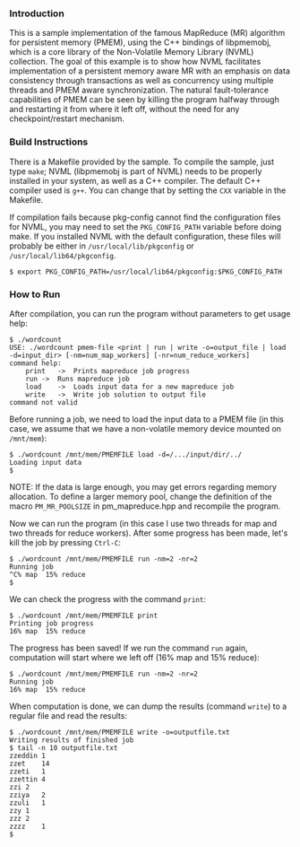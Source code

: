 ### Introduction

This is a sample implementation of the famous MapReduce (MR) algorithm for
persistent memory (PMEM), using the C++ bindings of libpmemobj, which is a core
library of the Non-Volatile Memory Library (NVML) collection. The goal of this
example is to show how NVML facilitates implementation of a persistent memory
aware MR with an emphasis on data consistency through transactions as well as
concurrency using multiple threads and PMEM aware synchronization. The natural
fault-tolerance capabilities of PMEM can be seen by killing the program halfway
through and restarting it from where it left off, without the need for any
checkpoint/restart mechanism.

### Build Instructions

There is a Makefile provided by the sample. To compile the sample, just type
`make`; NVML (libpmemobj is part of NVML) needs to be properly installed in
your system, as well as a C++ compiler. The default C++ compiler used is `g++`.
You can change that by setting the `CXX` variable in the Makefile.

If compilation fails because pkg-config cannot find the configuration files
for NVML, you may need to set the `PKG_CONFIG_PATH` variable before doing make.
If you installed NVML with the default configuration, these files will probably
be either in `/usr/local/lib/pkgconfig` or `/usr/local/lib64/pkgconfig`.

<!-- -->

	$ export PKG_CONFIG_PATH=/usr/local/lib64/pkgconfig:$PKG_CONFIG_PATH

### How to Run

After compilation, you can run the program without parameters to get usage help:

<!-- -->

	$ ./wordcount
	USE: ./wordcount pmem-file <print | run | write -o=output_file | load -d=input_dir> [-nm=num_map_workers] [-nr=num_reduce_workers]
	command help:
		print	->	Prints mapreduce job progress
		run	->	Runs mapreduce job
		load	->	Loads input data for a new mapreduce job
		write	->	Write job solution to output file
	command not valid

Before running a job, we need to load the input data to a PMEM file (in this
case, we assume that we have a non-volatile memory device mounted on
`/mnt/mem`):

<!-- -->

	$ ./wordcount /mnt/mem/PMEMFILE load -d=/.../input/dir/../
	Loading input data
	$

NOTE: If the data is large enough, you may get errors regarding memory allocation.
To define a larger memory pool, change the definition of the macro 
`PM_MR_POOLSIZE` in pm\_mapreduce.hpp and recompile the program.

Now we can run the program (in this case I use two threads for map and two
threads for reduce workers). After some progress has been made, let's kill the
job by pressing `Ctrl-C`:

<!-- -->

	$ ./wordcount /mnt/mem/PMEMFILE run -nm=2 -nr=2
	Running job
	^C% map  15% reduce
	$

We can check the progress with the command `print`:

<!-- -->

	$ ./wordcount /mnt/mem/PMEMFILE print
	Printing job progress
	16% map  15% reduce

The progress has been saved! If we run the command `run` again, computation will
start where we left off (16% map and 15% reduce):

<!-- -->

	$ ./wordcount /mnt/mem/PMEMFILE run -nm=2 -nr=2
	Running job
	16% map  15% reduce

When computation is done, we can dump the results (command `write`) to a regular
file and read the results:

<!-- -->

	$ ./wordcount /mnt/mem/PMEMFILE write -o=outputfile.txt
	Writing results of finished job
	$ tail -n 10 outputfile.txt
	zzeddin	1
	zzet	14
	zzeti	1
	zzettin	4
	zzi	2
	zziya	2
	zzuli	1
	zzy	1
	zzz	2
	zzzz	1
	$

